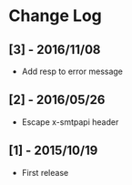 # Change Log

## [3] - 2016/11/08
- Add resp to error message

## [2] - 2016/05/26
- Escape x-smtpapi header

## [1] - 2015/10/19
- First release
